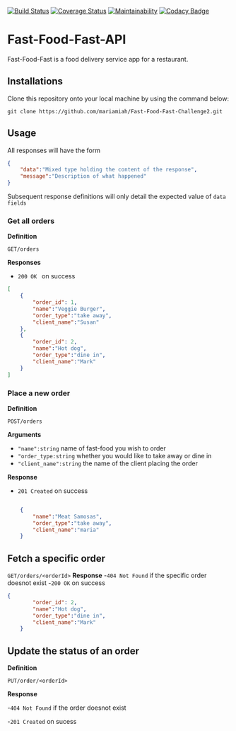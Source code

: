 [![Build Status](https://travis-ci.org/mariamiah/Fast-Food-Fast-Challenge2.svg?branch=develop)](https://travis-ci.org/mariamiah/Fast-Food-Fast-Challenge2)
[![Coverage Status](https://coveralls.io/repos/github/mariamiah/Fast-Food-Fast-Challenge2/badge.svg?branch=develop)](https://coveralls.io/github/mariamiah/Fast-Food-Fast-Challenge2?branch=develop)
[![Maintainability](https://api.codeclimate.com/v1/badges/94adf0e88e55c03f3bcd/maintainability)](https://codeclimate.com/github/mariamiah/Fast-Food-Fast-Challenge2/maintainability)
[![Codacy Badge](https://api.codacy.com/project/badge/Grade/3262a3b2539d48e1b1096e58ac0f75f3)](https://www.codacy.com/app/mariamiah/Fast-Food-Fast-Challenge2?utm_source=github.com&amp;utm_medium=referral&amp;utm_content=mariamiah/Fast-Food-Fast-Challenge2&amp;utm_campaign=Badge_Grade)
# Fast-Food-Fast-API

Fast-Food-Fast is a food delivery service app for a restaurant.

## Installations
Clone this repository onto your local machine by using the command below:
```
git clone https://github.com/mariamiah/Fast-Food-Fast-Challenge2.git
```

## Usage

All responses will have the form
```json
{
    "data":"Mixed type holding the content of the response",
    "message":"Description of what happened"
}
```
Subsequent response definitions will only detail the expected value of `data fields`

### Get all orders
**Definition**

`GET/orders`

**Responses**

- `200 OK ` on success 

```json
[
    {
        "order_id": 1,
        "name":"Veggie Burger",
        "order_type":"take away",
        "client_name":"Susan"
    },
    {
        "order_id": 2,
        "name":"Hot dog",
        "order_type":"dine in",
        "client_name":"Mark"
    }
]
```
### Place a new order

**Definition**

`POST/orders`

**Arguments**

- `"name":string` name of fast-food you wish to order
- `"order_type:string` whether you would like to take away or dine in
- `"client_name":string` the name of the client placing the order

**Response**
- `201 Created` on success
```json

    {
        "name":"Meat Samosas",
        "order_type":"take away",
        "client_name":"maria"
    }
```
## Fetch a specific order
`GET/orders/<orderId>`
**Response**
-`404 Not Found` if the specific order doesnot exist
-`200 OK` on success
```json
{
        "order_id": 2,
        "name":"Hot dog",
        "order_type":"dine in",
        "client_name":"Mark"
    }
```
## Update the status of an order
**Definition**

`PUT/order/<orderId>`

**Response**

-`404 Not Found` if the order doesnot exist

-`201 Created` on sucess
